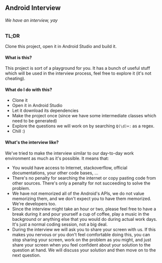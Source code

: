 ## Android Interview
######  We have an interview, yay

### TL;DR

Clone this project, open it in Android Studio and build it.

#### What is this?

This project is sort of a playground for you. It has a bunch of useful stuff which will be used in
the interview process, feel free to explore it (it's not cheating).

#### What do I do with this?

  - Clone it
  - Open it in Android Studio
  - Let it download its dependencies
  - Make the project once (since we have some intermediate classes which need to be generated)
  - Explore the questions we will work on by searching `Q(\d)+:` as a regex.
  - Chill :)

#### What's the interview like?

We've tried to make the interview similar to our day-to-day work environment as much as it's
possible. It means that:

  - You would have access to Internet, stackoverflow, official documentations, your other code
    bases, ...
  - There's no penalty for searching the internet or copy pasting code from other sources. There's
    only a penalty for not succeeding to solve the problem.
  - We have not memorized all of the Android's APIs, we do not value memorizing them, and we don't
    expect you to have them memorized. We're developers too.
  - Since the interview might take an hour or two, please feel free to have a break during it and
    pour yourself a cup of coffee, play a music in the background or anything else that you would
    do during actual work days. It's just a normal coding session, not a big deal.
  - During the interview we will ask you to share your screen with us. If this makes you nervous or
    you don't feel comfortable doing this, you can stop sharing your screen, work on the problem as
    you might, and just share your screen when you feel confident about your solution to the
    question at hand. We will discuss your solution and then move on to the next question.
